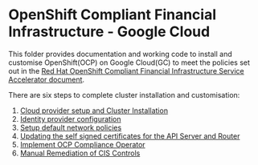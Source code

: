 # OpenShift Compliant Financial Infrastructure - Google Cloud

This folder provides documentation and working code to install and customise OpenShift(OCP) on Google Cloud(GC) to meet the policies set out in the [Red Hat OpenShift Compliant Financial Infrastructure Service Accelerator document](../ServiceApprovalAccelerator_OCP.md). 

There are six steps to complete cluster installation and customisation:

1. [Cloud provider setup and Cluster Installation](01_cluster_installation/cluster_installation.md)
2. [Identity provider configuration](02_htpasswd_identity_provider/htpasswd_implementation.md)
3. [Setup default network policies](03_default_network_policy/default_network_policy_implementation.md)
4. [Updating the self signed certificates for the API Server and Router](04_replace_api_router_certs/replace_api_router_certs.md)
5. [Implement OCP Compliance Operator](05_implement_ocp_compliance_operator/implement_ocp_compliance_operator.md)
6. [Manual Remediation of CIS Controls](06_remediation_of_manual_CIS_controls/Remediation_of_manual_CIS_controls.md)


